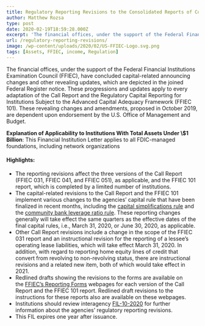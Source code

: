 ```yaml
---
title: Regulatory Reporting Revisions to the Consolidated Reports of Condition and Income
author: Matthew Rozsa
type: post
date: 2020-02-19T18:59:28.000Z
excerpt: 'The financial offices, under the support of the Federal Financial Institutions Examination Council (FFIEC)'
url: /regulatory-reporting-revisions/
image: /wp-content/uploads/2020/02/US-FFIEC-Logo.svg.png
tags: [Assets, FFIEC, income, Regulation]
---
```


The financial offices, under the support of the Federal Financial Institutions Examination Council (FFIEC), have concluded capital-related announcing changes and other revealing updates, which are depicted in the joined Federal Register notice. These progressions and updates apply to every adaptation of the Call Report and the Regulatory Capital Reporting for Institutions Subject to the Advanced Capital Adequacy Framework (FFIEC 101). These revealing changes and amendments, proposed in October 2019, are dependent upon endorsement by the U.S. Office of Management and Budget.

**Explanation of Applicability to Institutions With Total Assets Under \\$1 Billion**: This Financial Institution Letter applies to all FDIC-managed foundations, including network organizations

#### Highlights:

-   The reporting revisions affect the three versions of the Call Report (FFIEC 031, FFIEC 041, and FFIEC 051), as applicable, and the FFIEC 101 report, which is completed by a limited number of institutions.
-   The capital-related revisions to the Call Report and the FFIEC 101 implement various changes to the agencies’ capital rule that have been finalized in recent months, including the [capital simplifications rule][1] and the [community bank leverage ratio rule][2]. These reporting changes generally will take effect the same quarters as the effective dates of the final capital rules, i.e., March 31, 2020, or June 30, 2020, as applicable.
-   Other Call Report revisions include a change in the scope of the FFIEC 031 report and an instructional revision for the reporting of a lessee’s operating lease liabilities, which will take effect March 31, 2020. In addition, with regard to reporting home equity lines of credit that convert from revolving to non-revolving status, there are instructional revisions and a related new item, both of which would take effect in 2021.
-   Redlined drafts showing the revisions to the forms are available on the [FFIEC’s Reporting Forms][3] webpages for each version of the Call Report and the FFIEC 101 report. Redlined draft revisions to the instructions for these reports also are available on these webpages.
-   Institutions should review interagency [FIL-10-2020][4] for further information about the agencies’ regulatory reporting revisions.
-   This FIL expires one year after issuance.

[1]: https://www.govinfo.gov/content/pkg/FR-2019-07-22/pdf/2019-15131.pdf

[2]: https://www.fdic.gov/news/board/2019/2019-09-17-notice-dis-a-fr.pdf

[3]: https://www.ffiec.gov/ffiec_report_forms.htm

[4]: https://www.fdic.gov/news/news/financial/2020/fil20010.html
